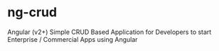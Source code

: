 # ng-crud
Angular (v2+) Simple CRUD Based Application for Developers to start Enterprise / Commercial Apps using Angular
